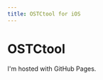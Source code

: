 ```yaml
---
title: OSTCtool for iOS
---
```

<!DOCTYPE html>
<html>
<body>
<h1>OSTCtool</h1>
<p>I'm hosted with GitHub Pages.</p>
</body>
</html>